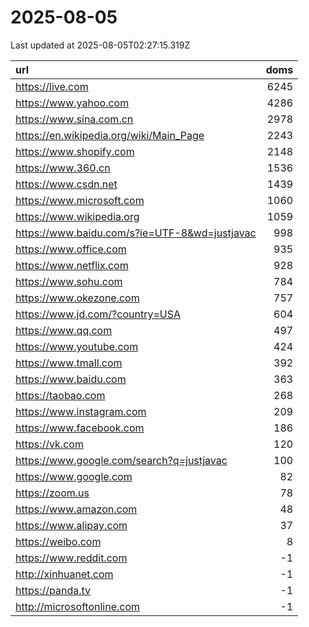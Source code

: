 # 2025-08-05

<!-- BEGIN -->
Last updated at 2025-08-05T02:27:15.319Z

url | doms
:- | -:
https://live.com | 6245
https://www.yahoo.com | 4286
https://www.sina.com.cn | 2978
https://en.wikipedia.org/wiki/Main_Page | 2243
https://www.shopify.com | 2148
https://www.360.cn | 1536
https://www.csdn.net | 1439
https://www.microsoft.com | 1060
https://www.wikipedia.org | 1059
https://www.baidu.com/s?ie=UTF-8&wd=justjavac | 998
https://www.office.com | 935
https://www.netflix.com | 928
https://www.sohu.com | 784
https://www.okezone.com | 757
https://www.jd.com/?country=USA | 604
https://www.qq.com | 497
https://www.youtube.com | 424
https://www.tmall.com | 392
https://www.baidu.com | 363
https://taobao.com | 268
https://www.instagram.com | 209
https://www.facebook.com | 186
https://vk.com | 120
https://www.google.com/search?q=justjavac | 100
https://www.google.com | 82
https://zoom.us | 78
https://www.amazon.com | 48
https://www.alipay.com | 37
https://weibo.com | 8
https://www.reddit.com | -1
http://xinhuanet.com | -1
https://panda.tv | -1
http://microsoftonline.com | -1
<!-- END -->
